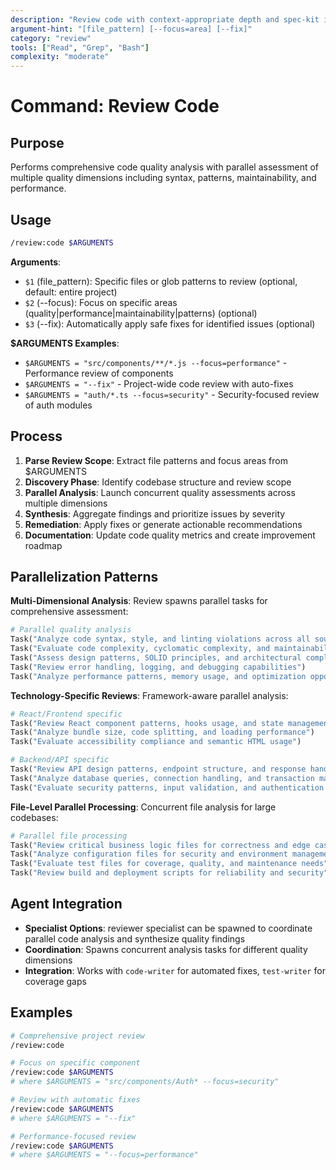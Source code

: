 ```yaml
---
description: "Review code with context-appropriate depth and spec-kit integration"
argument-hint: "[file_pattern] [--focus=area] [--fix]"
category: "review"
tools: ["Read", "Grep", "Bash"]
complexity: "moderate"
---
```


# Command: Review Code

## Purpose

Performs comprehensive code quality analysis with parallel assessment of multiple quality dimensions
including syntax, patterns, maintainability, and performance.

## Usage

```bash
/review:code $ARGUMENTS
```

**Arguments**:

- `$1` (file_pattern): Specific files or glob patterns to review (optional, default: entire project)
- `$2` (--focus): Focus on specific areas (quality|performance|maintainability|patterns) (optional)
- `$3` (--fix): Automatically apply safe fixes for identified issues (optional)

**$ARGUMENTS Examples**:

- `$ARGUMENTS = "src/components/**/*.js --focus=performance"` - Performance review of components
- `$ARGUMENTS = "--fix"` - Project-wide code review with auto-fixes
- `$ARGUMENTS = "auth/*.ts --focus=security"` - Security-focused review of auth modules

## Process

1. **Parse Review Scope**: Extract file patterns and focus areas from $ARGUMENTS
2. **Discovery Phase**: Identify codebase structure and review scope
3. **Parallel Analysis**: Launch concurrent quality assessments across multiple dimensions
4. **Synthesis**: Aggregate findings and prioritize issues by severity
5. **Remediation**: Apply fixes or generate actionable recommendations
6. **Documentation**: Update code quality metrics and create improvement roadmap

## Parallelization Patterns

**Multi-Dimensional Analysis**: Review spawns parallel tasks for comprehensive assessment:

```python
# Parallel quality analysis
Task("Analyze code syntax, style, and linting violations across all source files")
Task("Evaluate code complexity, cyclomatic complexity, and maintainability metrics")
Task("Assess design patterns, SOLID principles, and architectural compliance")
Task("Review error handling, logging, and debugging capabilities")
Task("Analyze performance patterns, memory usage, and optimization opportunities")
```

**Technology-Specific Reviews**: Framework-aware parallel analysis:

```python
# React/Frontend specific
Task("Review React component patterns, hooks usage, and state management")
Task("Analyze bundle size, code splitting, and loading performance")
Task("Evaluate accessibility compliance and semantic HTML usage")

# Backend/API specific
Task("Review API design patterns, endpoint structure, and response handling")
Task("Analyze database queries, connection handling, and transaction management")
Task("Evaluate security patterns, input validation, and authentication flows")
```

**File-Level Parallel Processing**: Concurrent file analysis for large codebases:

```python
# Parallel file processing
Task("Review critical business logic files for correctness and edge cases")
Task("Analyze configuration files for security and environment management")
Task("Evaluate test files for coverage, quality, and maintenance needs")
Task("Review build and deployment scripts for reliability and security")
```

## Agent Integration

- **Specialist Options**: reviewer specialist can be spawned to coordinate parallel code analysis and synthesize quality findings
- **Coordination**: Spawns concurrent analysis tasks for different quality dimensions
- **Integration**: Works with `code-writer` for automated fixes, `test-writer` for coverage gaps

## Examples

```bash
# Comprehensive project review
/review:code

# Focus on specific component
/review:code $ARGUMENTS
# where $ARGUMENTS = "src/components/Auth* --focus=security"

# Review with automatic fixes
/review:code $ARGUMENTS
# where $ARGUMENTS = "--fix"

# Performance-focused review
/review:code $ARGUMENTS
# where $ARGUMENTS = "--focus=performance"
